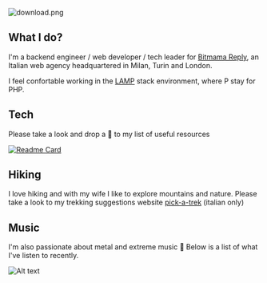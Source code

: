 ![download.png](https://i.postimg.cc/zfjQVmcR/download.png)

## What I do?

I'm a backend engineer / web developer / tech leader for [Bitmama Reply](https://www.bitmama.it/), an Italian web agency headquartered in Milan, Turin and London. 

I feel confortable working in the [LAMP](https://en.wikipedia.org/wiki/LAMP_(software_bundle)) stack environment, where P stay for PHP.

## Tech

Please take a look and drop a :star2: to my list of useful resources

[![Readme Card](https://github-readme-stats.vercel.app/api/pin/?username=andou&repo=tech-resources&theme=dark&show_owner=true)](https://github.com/andou/tech-resources)

## Hiking

I love hiking and with my wife I like to explore mountains and nature. Please take a look to my trekking suggestions website [pick-a-trek](https://www.pick-a-trek.it/) (italian only)

## Music

I'm also passionate about metal and extreme music :metal: Below is a list of what I've listen to recently.

![Alt text](https://spotify-recently-played-readme.vercel.app/api?user=1169537090)
